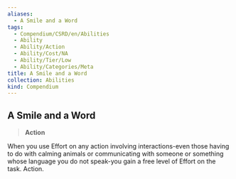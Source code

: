 ```yaml
---
aliases:
  - A Smile and a Word
tags:
  - Compendium/CSRD/en/Abilities
  - Ability
  - Ability/Action
  - Ability/Cost/NA
  - Ability/Tier/Low
  - Ability/Categories/Meta
title: A Smile and a Word
collection: Abilities
kind: Compendium
---
```

## A Smile and a Word  
>**Action**
  
When you use Effort on any action involving interactions-even those having to do with calming animals or communicating with someone or something whose language you do not speak-you gain a free level of Effort on the task. Action.